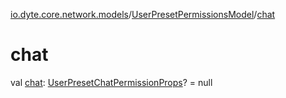 [io.dyte.core.network.models](../index.md)/[UserPresetPermissionsModel](index.md)/[chat](chat.md)

# chat


val [chat](chat.md): [UserPresetChatPermissionProps](../-user-preset-chat-permission-props/index.md)? = null
